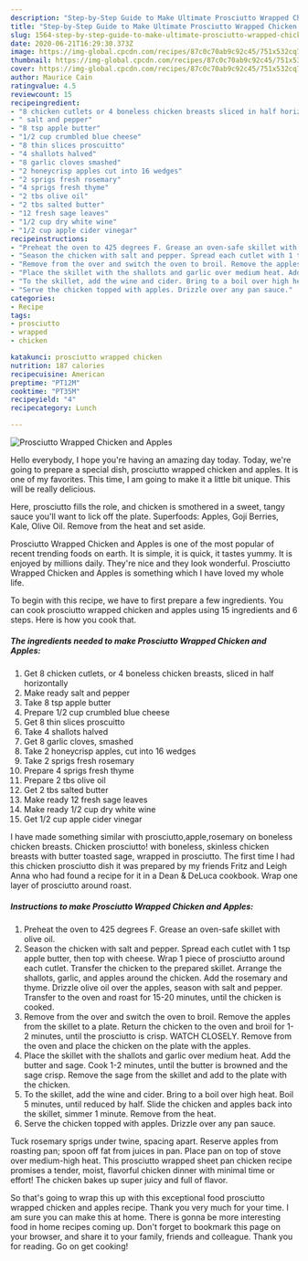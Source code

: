 ```yaml
---
description: "Step-by-Step Guide to Make Ultimate Prosciutto Wrapped Chicken and Apples"
title: "Step-by-Step Guide to Make Ultimate Prosciutto Wrapped Chicken and Apples"
slug: 1564-step-by-step-guide-to-make-ultimate-prosciutto-wrapped-chicken-and-apples
date: 2020-06-21T16:29:30.373Z
image: https://img-global.cpcdn.com/recipes/87c0c70ab9c92c45/751x532cq70/prosciutto-wrapped-chicken-and-apples-recipe-main-photo.jpg
thumbnail: https://img-global.cpcdn.com/recipes/87c0c70ab9c92c45/751x532cq70/prosciutto-wrapped-chicken-and-apples-recipe-main-photo.jpg
cover: https://img-global.cpcdn.com/recipes/87c0c70ab9c92c45/751x532cq70/prosciutto-wrapped-chicken-and-apples-recipe-main-photo.jpg
author: Maurice Cain
ratingvalue: 4.5
reviewcount: 15
recipeingredient:
- "8 chicken cutlets or 4 boneless chicken breasts sliced in half horizontally"
- " salt and pepper"
- "8 tsp apple butter"
- "1/2 cup crumbled blue cheese"
- "8 thin slices proscuitto"
- "4 shallots halved"
- "8 garlic cloves smashed"
- "2 honeycrisp apples cut into 16 wedges"
- "2 sprigs fresh rosemary"
- "4 sprigs fresh thyme"
- "2 tbs olive oil"
- "2 tbs salted butter"
- "12 fresh sage leaves"
- "1/2 cup dry white wine"
- "1/2 cup apple cider vinegar"
recipeinstructions:
- "Preheat the oven to 425 degrees F. Grease an oven-safe skillet with olive oil."
- "Season the chicken with salt and pepper. Spread each cutlet with 1 tsp apple butter, then top with cheese. Wrap 1 piece of prosciutto around each cutlet. Transfer the chicken to the prepared skillet. Arrange the shallots, garlic, and apples around the chicken. Add the rosemary and thyme. Drizzle olive oil over the apples, season with salt and pepper. Transfer to the oven and roast for 15-20 minutes, until the chicken is cooked."
- "Remove from the over and switch the oven to broil. Remove the apples from the skillet to a plate. Return the chicken to the oven and broil for 1-2 minutes, until the prosciutto is crisp. WATCH CLOSELY. Remove from the oven and place the chicken on the plate with the apples."
- "Place the skillet with the shallots and garlic over medium heat. Add the butter and sage. Cook 1-2 minutes, until the butter is browned and the sage crisp. Remove the sage from the skillet and add to the plate with the chicken."
- "To the skillet, add the wine and cider. Bring to a boil over high heat. Boil 5 minutes, until reduced by half. Slide the chicken and apples back into the skillet, simmer 1 minute. Remove from the heat."
- "Serve the chicken topped with apples. Drizzle over any pan sauce."
categories:
- Recipe
tags:
- prosciutto
- wrapped
- chicken

katakunci: prosciutto wrapped chicken 
nutrition: 187 calories
recipecuisine: American
preptime: "PT12M"
cooktime: "PT35M"
recipeyield: "4"
recipecategory: Lunch

---
```



![Prosciutto Wrapped Chicken and Apples](https://img-global.cpcdn.com/recipes/87c0c70ab9c92c45/751x532cq70/prosciutto-wrapped-chicken-and-apples-recipe-main-photo.jpg)

Hello everybody, I hope you're having an amazing day today. Today, we're going to prepare a special dish, prosciutto wrapped chicken and apples. It is one of my favorites. This time, I am going to make it a little bit unique. This will be really delicious.

Here, prosciutto fills the role, and chicken is smothered in a sweet, tangy sauce you&#39;ll want to lick off the plate. Superfoods: Apples, Goji Berries, Kale, Olive Oil. Remove from the heat and set aside.

Prosciutto Wrapped Chicken and Apples is one of the most popular of recent trending foods on earth. It is simple, it is quick, it tastes yummy. It is enjoyed by millions daily. They're nice and they look wonderful. Prosciutto Wrapped Chicken and Apples is something which I have loved my whole life.


To begin with this recipe, we have to first prepare a few ingredients. You can cook prosciutto wrapped chicken and apples using 15 ingredients and 6 steps. Here is how you cook that.

<!--inarticleads1-->

##### The ingredients needed to make Prosciutto Wrapped Chicken and Apples:

1. Get 8 chicken cutlets, or 4 boneless chicken breasts, sliced in half horizontally
1. Make ready  salt and pepper
1. Take 8 tsp apple butter
1. Prepare 1/2 cup crumbled blue cheese
1. Get 8 thin slices proscuitto
1. Take 4 shallots halved
1. Get 8 garlic cloves, smashed
1. Take 2 honeycrisp apples, cut into 16 wedges
1. Take 2 sprigs fresh rosemary
1. Prepare 4 sprigs fresh thyme
1. Prepare 2 tbs olive oil
1. Get 2 tbs salted butter
1. Make ready 12 fresh sage leaves
1. Make ready 1/2 cup dry white wine
1. Get 1/2 cup apple cider vinegar


I have made something similar with prosciutto,apple,rosemary on boneless chicken breasts. Chicken prosciutto! with boneless, skinless chicken breasts with butter toasted sage, wrapped in prosciutto. The first time I had this chicken prosciutto dish it was prepared by my friends Fritz and Leigh Anna who had found a recipe for it in a Dean &amp; DeLuca cookbook. Wrap one layer of prosciutto around roast. 

<!--inarticleads2-->

##### Instructions to make Prosciutto Wrapped Chicken and Apples:

1. Preheat the oven to 425 degrees F. Grease an oven-safe skillet with olive oil.
1. Season the chicken with salt and pepper. Spread each cutlet with 1 tsp apple butter, then top with cheese. Wrap 1 piece of prosciutto around each cutlet. Transfer the chicken to the prepared skillet. Arrange the shallots, garlic, and apples around the chicken. Add the rosemary and thyme. Drizzle olive oil over the apples, season with salt and pepper. Transfer to the oven and roast for 15-20 minutes, until the chicken is cooked.
1. Remove from the over and switch the oven to broil. Remove the apples from the skillet to a plate. Return the chicken to the oven and broil for 1-2 minutes, until the prosciutto is crisp. WATCH CLOSELY. Remove from the oven and place the chicken on the plate with the apples.
1. Place the skillet with the shallots and garlic over medium heat. Add the butter and sage. Cook 1-2 minutes, until the butter is browned and the sage crisp. Remove the sage from the skillet and add to the plate with the chicken.
1. To the skillet, add the wine and cider. Bring to a boil over high heat. Boil 5 minutes, until reduced by half. Slide the chicken and apples back into the skillet, simmer 1 minute. Remove from the heat.
1. Serve the chicken topped with apples. Drizzle over any pan sauce.


Tuck rosemary sprigs under twine, spacing apart. Reserve apples from roasting pan; spoon off fat from juices in pan. Place pan on top of stove over medium-high heat. This prosciutto wrapped sheet pan chicken recipe promises a tender, moist, flavorful chicken dinner with minimal time or effort! The chicken bakes up super juicy and full of flavor. 

So that's going to wrap this up with this exceptional food prosciutto wrapped chicken and apples recipe. Thank you very much for your time. I am sure you can make this at home. There is gonna be more interesting food in home recipes coming up. Don't forget to bookmark this page on your browser, and share it to your family, friends and colleague. Thank you for reading. Go on get cooking!
